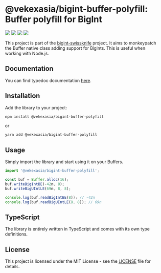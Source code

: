 # @vekexasia/bigint-buffer-polyfill: Buffer polyfill for BigInt

<img src="https://img.shields.io/badge/TypeScript-007ACC?style=for-the-badge&logo=typescript&logoColor=white"/> <img 
src="https://img.shields.io/badge/rollup-323330?style=for-the-badge&logo=rollup.js&logoColor=Brown"/> <img 
src="https://img.shields.io/badge/eslint-3A33D1?style=for-the-badge&logo=eslint&logoColor=white"/> <img 
src="https://img.shields.io/badge/vitest-6E9F18?style=for-the-badge&logo=vitest&logoColor=white"/>

This project is part of the [bigint-swissknife](https://github.com/vekexasia/bigint-swissknife) project. It aims to monkeypatch the Buffer native class adding
support for BigInts. This is useful when working with Node.js.

## Documentation

You can find typedoc documentation [here](https://vekexasia.github.io/bigint-swissknife/interfaces/_vekexasia_bigint_buffer_polyfill.Buffer.html).

## Installation

Add the library to your project:

```bash
npm install @vekexasia/bigint-buffer-polyfill
```

or

```bash
yarn add @vekexasia/bigint-buffer-polyfill
```

## Usage

Simply import the library and start using it on your Buffers.


```typescript
import '@vekexasia/bigint-buffer-polyfill';

const buf = Buffer.alloc(16);
buf.writeBigIntBE(-42n, 8);
buf.writeBigUIntLE(69n, 8, 8);

console.log(buf.readBigIntBE(8)); // -42n
console.log(buf.readBigUIntLE(8, 8)); // 69n
```

## TypeScript

The library is entirely written in TypeScript and comes with its own type definitions.

## License

This project is licensed under the MIT License - see the [LICENSE](../LICENSE) file for details.
